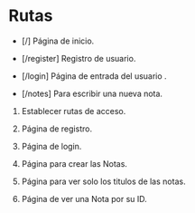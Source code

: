 # Rutas

- [/] Página de inicio.

- [/register] Registro de usuario.

- [/login] Página de entrada del usuario .

- [/notes] Para escribir una nueva nota.

1. Establecer rutas de acceso.

2. Página de registro.

3. Página de login.

4. Página para crear las Notas.

5. Página para ver solo los titulos de las notas.

6. Página de ver una Nota por su ID.
